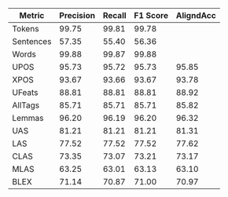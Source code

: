 Metric     | Precision |    Recall |  F1 Score | AligndAcc
-----------|-----------|-----------|-----------|-----------
Tokens     |     99.75 |     99.81 |     99.78 |
Sentences  |     57.35 |     55.40 |     56.36 |
Words      |     99.88 |     99.87 |     99.88 |
UPOS       |     95.73 |     95.72 |     95.73 |     95.85
XPOS       |     93.67 |     93.66 |     93.67 |     93.78
UFeats     |     88.81 |     88.81 |     88.81 |     88.92
AllTags    |     85.71 |     85.71 |     85.71 |     85.82
Lemmas     |     96.20 |     96.19 |     96.20 |     96.32
UAS        |     81.21 |     81.21 |     81.21 |     81.31
LAS        |     77.52 |     77.52 |     77.52 |     77.62
CLAS       |     73.35 |     73.07 |     73.21 |     73.17
MLAS       |     63.25 |     63.01 |     63.13 |     63.10
BLEX       |     71.14 |     70.87 |     71.00 |     70.97
